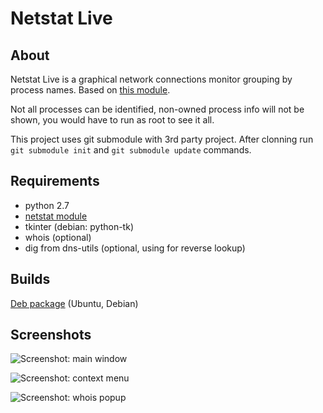 Netstat Live
============

About
-----

Netstat Live is a graphical network connections monitor grouping by process names. Based on [this module](https://github.com/da667/netstat).

Not all processes can be identified, non-owned process info  will not be shown, you would have to run as root to see it all.

This project uses git submodule with 3rd party project. After clonning run `git submodule init` and `git submodule update` commands.

Requirements
------------

* python 2.7
* [netstat module](https://github.com/da667/netstat)
* tkinter (debian: python-tk)
* whois (optional)
* dig from dns-utils (optional, using for reverse lookup)

Builds
------

[Deb package](http://brainfucker.myihor.ru/share/apps/netstatlive/builds/netstatlive_0.1.1-2_all.deb) (Ubuntu, Debian)

Screenshots
-----------

![Screenshot: main window](http://i.imgur.com/lLHW8hf.png "Screenshot: main window")

![Screenshot: context menu](http://i.imgur.com/xMpgnRO.png "Screenshot: context-menu")

![Screenshot: whois popup](http://i.imgur.com/xi9Z970.png "Screenshot: whois pupup")

